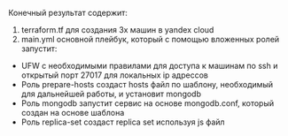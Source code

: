 Конечный результат содержит:
1) terraform.tf для создания 3х машин в yandex cloud
2) main.yml основной плейбук, который с помощью вложенных ролей запустит:
- UFW с необходимыми правилами для доступа к машинам по ssh и открытый порт 27017 для локальных ip адрессов
- Роль prepare-hosts создаст hosts файл по шаблону, необходимый для дальнейшей работы, и установит mongodb
- Роль mongodb запустит сервис на основе mongodb.conf, который создан на основе шаблона
- Роль replica-set создаст replica set используя js файл
